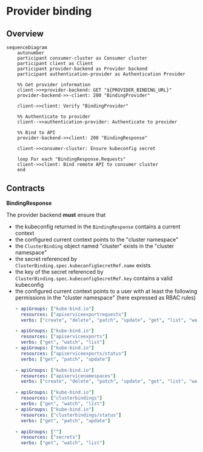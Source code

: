 <!-- TODO: Find better name - we do NOT bind to a provider but merely initiate the API binding process here -->
# Provider binding

<!-- TODO: Add some general description -->

## Overview

```mermaid
sequenceDiagram
    autonumber
    participant consumer-cluster as Consumer cluster
    participant client as Client
    participant provider-backend as Provider backend
    participant authentication-provider as Authentication Provider

    %% Get provider information
    client->>+provider-backend: GET "${PROVIDER_BINDING_URL}"
    provider-backend->>-client: 200 "BindingProvider"

    client->>client: Verify "BindingProvider"

    %% Authenticate to provider
    client-->>authentication-provider: Authenticate to provider

    %% Bind to API
    provider-backend->>client: 200 "BindingResponse"
    
    client->>consumer-cluster: Ensure kubeconfig secret

    loop For each "BindingResponse.Requests"
    client->>client: Bind remote API to consumer cluster
    end
```

## Contracts

**BindingResponse**

The provider backend **must** ensure that

* the kubeconfig returned in the `BindingResponse` contains a current context
* the configured current context points to the "cluster namespace"
* the `ClusterBinding` object named "cluster" exists in the "cluster namespace"
* the secret referenced by `ClusterBinding.spec.kubeconfigSecretRef.name` exists
* the key of the secret referenced by `ClusterBinding.spec.kubeconfigSecretRef.key` contains a valid kubeconfig
* the configured current context points to a user with at least the following permissions in the "cluster namespace" (here expressed as RBAC rules)
  ```yaml
  - apiGroups: ["kube-bind.io"]
    resources: ["apiserviceexportrequests"]
    verbs: ["create", "delete", "patch", "update", "get", "list", "watch"]

  - apiGroups: ["kube-bind.io"]
    resources: ["apiserviceexports"]
    verbs: ["get", "watch", "list"]
  - apiGroups: ["kube-bind.io"]
    resources: ["apiserviceexports/status"]
    verbs: ["get", "patch", "update"]

  - apiGroups: ["kube-bind.io"]
    resources: ["apiservicenamespaces"]
    verbs: ["create", "delete", "patch", "update", "get", "list", "watch"]

  - apiGroups: ["kube-bind.io"]
    resources: ["clusterbindings"]
    verbs: ["get", "watch", "list"]
  - apiGroups: ["kube-bind.io"]
    resources: ["clusterbindings/status"]
    verbs: ["get", "patch", "update"]

  - apiGroups: [""]
    resources: ["secrets"]
    verbs: ["get", "watch", "list"]
  ```